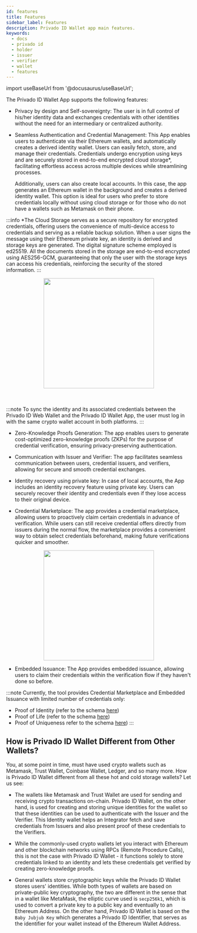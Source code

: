 ```yaml
---
id: features
title: Features
sidebar_label: Features
description: Privado ID Wallet app main features.
keywords:
  - docs
  - privado id
  - holder
  - issuer
  - verifier
  - wallet
  - features
---
```


import useBaseUrl from '@docusaurus/useBaseUrl';


The Privado ID Wallet App supports the following features:

- Privacy by design and Self-sovereignty: The user is in full control of his/her identity data and exchanges credentials with other identities without the need for an intermediary or centralized authority.
- Seamless Authentication and Credential Management: This App enables users to authenticate via their Ethereum wallets, and automatically creates a derived identity wallet. Users can easily fetch, store, and manage their credentials. Credentials undergo encryption using keys and are securely stored in end-to-end encrypted cloud storage*, facilitating effortless access across multiple devices while streamlining processes.

  Additionally, users can also create local accounts. In this case, the app generates an Ethereum wallet in the background and creates a derived identity wallet. This option is ideal for users who prefer to store credentials locally without using cloud storage or for those who do not have a wallets such as Metamask on their phone.


:::info
\*The Cloud Storage serves as a secure repository for encrypted credentials, offering users the convenience of multi-device access to credentials and serving as a reliable backup solution. When a user signs the message using their Ethereum private key, an identity is derived and storage keys are generated. The digital signature scheme employed is ed25519. All the documents stored in the storage are end-to-end encrypted using AES256-GCM, guaranteeing that only the user with the storage keys can access his credentials, reinforcing the security of the stored information.
:::

<div align="center">
<img src={useBaseUrl("img/wallet-login.png")}  width="300" align="center" />
</div>
<br></br>

:::note
To sync the identity and its associated credentials between the Privado ID Web Wallet and the Privado ID Wallet App, the user must log in with the same crypto wallet account in both platforms.
:::

- Zero-Knowledge Proofs Generation: The app enables users to generate cost-optimized zero-knowledge proofs (ZKPs) for the purpose of credential verification, ensuring privacy-preserving authentication.

- Communication with Issuer and Verifier: The app facilitates seamless communication between users, credential issuers, and verifiers, allowing for secure and smooth credential exchanges.

- Identity recovery using private key: In case of local accounts, the App includes an identity recovery feature using private key. Users can securely recover their identity and credentials even if they lose access to their original device.

- Credential Marketplace: The app provides a credential marketplace, allowing users to proactively claim certain credentials in advance of verification. While users can still receive credential offers directly from issuers during the normal flow, the marketplace provides a convenient way to obtain select credentials beforehand, making future verifications quicker and smoother.
<div align="center">
<img src={useBaseUrl("img/credential-marketplace.png")}  width="300" align="center" />
</div>

- Embedded Issuance: The App provides embedded issuance, allowing users to claim their credentials within the verification flow if they haven't done so before.

:::note
Currently, the tool provides Credential Marketplace and Embedded Issuance with limited number of credentials only:

- Proof of Identity (refer to the schema <ins>[here](https://github.com/anima-protocol/claims-polygonid/blob/main/schemas/json-ld/poi-v1.json-ld)</ins>)
- Proof of Life (refer to the schema <ins>[here](https://github.com/anima-protocol/claims-polygonid/blob/main/schemas/json-ld/pol-v1.json-ld)</ins>)
- Proof of Uniqueness refer to the schema <ins>[here](https://github.com/anima-protocol/claims-polygonid/blob/main/schemas/json-ld/pou-v1.json-ld)</ins>)
:::



## How is Privado ID Wallet Different from Other Wallets?

You, at some point in time, must have used crypto wallets such as Metamask, Trust Wallet, Coinbase Wallet, Ledger, and so many more. How is Privado ID Wallet different from all these hot and cold storage wallets? Let us see:

- The wallets like Metamask and Trust Wallet are used for sending and receiving crypto transactions on-chain. Privado ID Wallet, on the other hand, is used for creating and storing unique identities for the wallet so that these identities can be used to authenticate with the Issuer and the Verifier. This Identity wallet helps an Integrator fetch and save credentials from Issuers and also present proof of these credentials to the Verifiers.

- While the commonly-used crypto wallets let you interact with Ethereum and other blockchain networks using RPCs (Remote Procedure Calls), this is not the case with Privado ID Wallet - it functions solely to store credentials linked to an identity and lets these credentials get verified by creating zero-knowledge proofs.

- General wallets store cryptographic keys while the Privado ID Wallet stores users' identities. While both types of wallets are based on private-public key cryptography, the two are different in the sense that in a wallet like MetaMask, the elliptic curve used is `secp256k1`, which is used to convert a private key to a public key and eventually to an Ethereum Address. On the other hand, Privado ID Wallet is based on the `Baby Jubjub Key` which generates a Privado ID Identifier, that serves as the identifier for your wallet instead of the Ethereum Wallet Address.

